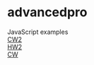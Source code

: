 # advancedpro
JavaScript  examples 
</br>
<a href="https://maya-karahbala.github.io/advancedpro/Array%20Demo.html">CW2</a>
</br>
<a href="https://maya-karahbala.github.io/advancedpro/hw1.html">HW2</a>
</br>
<a href="https://maya-karahbala.github.io/advancedpro/inspector.html">CW</a>
